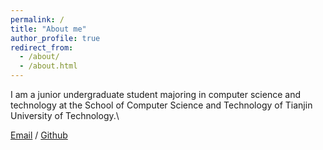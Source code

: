 ```yaml
---
permalink: /
title: "About me"
author_profile: true
redirect_from: 
  - /about/
  - /about.html
---
```


I am a junior undergraduate student majoring in computer science and technology at the School of Computer Science and Technology of Tianjin University of Technology.\

[Email](mailto:2211640406@tiangong.edu.cn) / [Github](https://github.com/gisfire111)
